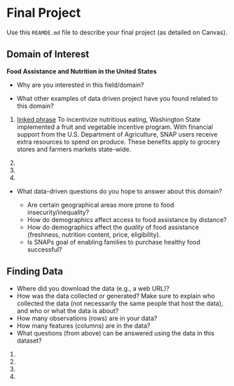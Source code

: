 # Final Project
Use this `REAMDE.md` file to describe your final project (as detailed on Canvas).

## Domain of Interest
**Food Assistance and Nutrition in the United States**
- Why are you interested in this field/domain?

- What other examples of data driven project have you found related to this domain?

1. [linked phrase](https://www.doh.wa.gov/ForPublicHealthandHealthcareProviders/PublicHealthSystemResourcesandServices/Funding/FruitandVegetableIncentivesProgram)
To incentivize nutritious eating, Washington State implemented a fruit and vegetable incentive program. With financial support from the U.S. Department of Agriculture, SNAP users receive extra resources to spend on produce. These benefits apply to grocery stores and farmers markets state-wide.  
2.

3.

4.

- What data-driven questions do you hope to answer about this domain?

  - Are certain geographical areas more prone to food insecurity/inequality?
  - How do demographics affect access to food assistance by distance?
  - How do demographics affect the _quality_ of food assistance (freshness, nutrition content, price, eligibility).
  - Is SNAPs goal of enabling families to purchase healthy food successful?


## Finding Data

- Where did you download the data (e.g., a web URL)?
- How was the data collected or generated? Make sure to explain who collected the data (not necessarily the same people that host the data), and who or what the data is about?
- How many observations (rows) are in your data?
- How many features (columns) are in the data?
- What questions (from above) can be answered using the data in this dataset?
1.

2.

3.

4.
